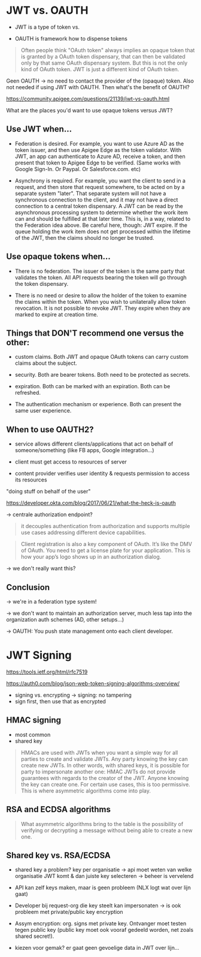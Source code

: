 # JWT vs. OAUTH

* JWT is a type of token vs.

* OAUTH is framework how to dispense tokens

> Often people think "OAuth token" always implies an opaque token that is
  granted by a OAuth token dispensary, that can then be validated only by that
  same OAuth dispensary system. But this is not the only kind of OAuth token.
  JWT is just a different kind of OAuth token.

Geen OAUTH -> no need to contact the provider of the (opaque) token. Also not
needed if using JWT with OAUTH. Then what's the benefit of OAUTH?

https://community.apigee.com/questions/21139/jwt-vs-oauth.html

What are the places you'd want to use opaque tokens versus JWT?

## Use JWT when...

* Federation is desired. For example, you want to use Azure AD as the token
  issuer, and then use Apigee Edge as the token validator. With JWT, an app can
  authenticate to Azure AD, receive a token, and then present that token to
  Apigee Edge to be verified. (Same works with Google Sign-In. Or Paypal. Or
  Salesforce.com. etc)

* Asynchrony is required. For example, you want the client to send in a request,
  and then store that request somewhere, to be acted on by a separate system
  "later". That separate system will not have a synchronous connection to the
  client, and it may not have a direct connection to a central token dispensary.
  A JWT can be read by the asynchronous processing system to determine whether
  the work item can and should be fulfilled at that later time. This is, in a
  way, related to the Federation idea above. Be careful here, though: JWT
  expire. If the queue holding the work item does not get processed within the
  lifetime of the JWT, then the claims should no longer be trusted.

## Use opaque tokens when...

* There is no federation. The issuer of the token is the same party that
  validates the token. All API requests bearing the token will go through the
  token dispensary.

* There is no need or desire to allow the holder of the token to examine the
  claims within the token. When you wish to unilaterally allow token revocation.
  It is not possible to revoke JWT. They expire when they are marked to expire
  at creation time.

## Things that DON'T recommend one versus the other:

* custom claims. Both JWT and opaque OAuth tokens can carry custom claims about the subject.

* security. Both are bearer tokens. Both need to be protected as secrets.

* expiration. Both can be marked with an expiration. Both can be refreshed.

* The authentication mechanism or experience. Both can present the same user experience.

## When to use OAUTH2?

* service allows different clients/applications that act on behalf of
  someone/something (like FB apps, Google integration...)

* client must get access to resources of server

* content provider verifies user identity & requests permission to access its
  resources

"doing stuff on behalf of the user"

https://developer.okta.com/blog/2017/06/21/what-the-heck-is-oauth

-> centrale authorization endpoint?

> it decouples authentication from authorization and supports multiple use
  cases addressing different device capabilities.

> Client registration is also a key component of OAuth. It’s like the DMV of
  OAuth. You need to get a license plate for your application. This is how your
  app’s logo shows up in an authorization dialog.

-> we don't really want this?

## Conclusion

-> we're in a federation type system!

-> we don't want to maintain an authorization server, much less tap into the
   organization auth schemes (AD, other setups...)

-> OAUTH: You push state management onto each client developer.

# JWT Signing

https://tools.ietf.org/html/rfc7519

https://auth0.com/blog/json-web-token-signing-algorithms-overview/

* signing vs. encrypting -> signing: no tampering
* sign first, then use that as encrypted

## HMAC signing

* most common
* shared key

> HMACs are used with JWTs when you want a simple way for all parties to
  create and validate JWTs. Any party knowing the key can create new JWTs. In
  other words, with shared keys, it is possible for party to impersonate
  another one: HMAC JWTs do not provide guarantees with regards to the creator
  of the JWT. Anyone knowing the key can create one. For certain use cases,
  this is too permissive. This is where asymmetric algorithms come into play.

## RSA and ECDSA algorithms

> What asymmetric algorithms bring to the table is the possibility of verifying
  or decrypting a message without being able to create a new one.

## Shared key vs. RSA/ECDSA

* shared key a problem? key per organisatie -> api moet weten van welke
  organisatie JWT komt & dan juiste key selecteren -> beheer is vervelend

* API kan zelf keys maken, maar is geen probleem (NLX logt wat over lijn gaat)

* Developer bij request-org die key steelt kan impersonaten -> is ook probleem
  met private/public key encryption

* Assym encryption: org. signs met private key. Ontvanger moet testen tegen
  public key (public key moet ook vooraf gedeeld worden, net zoals shared secret!).

* kiezen voor gemak? er gaat geen gevoelige data in JWT over lijn...
